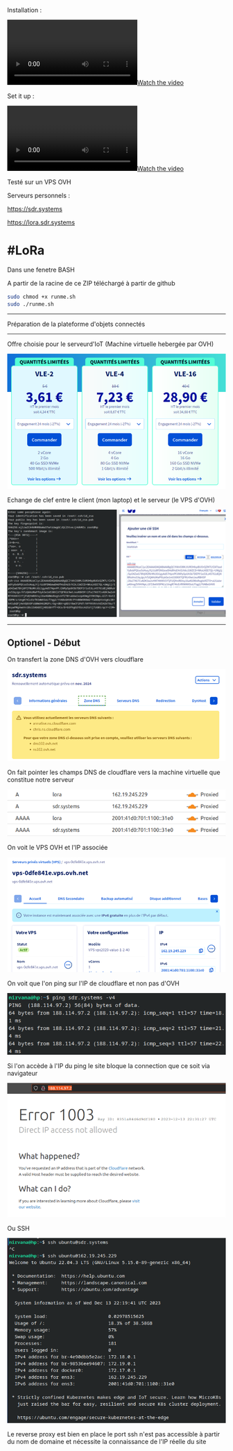 Installation :

[![Watch the video](https://raw.githubusercontent.com/bbaranoff/lora/main/my.mov)](https://www.youtube.com/watch?v=cwH5qIvN_4E)


Set it up :

[![Watch the video](https://raw.githubusercontent.com/bbaranoff/lora/main/my2.mov)](https://www.youtube.com/watch?v=2qsGmbTFw6k)



Testé sur un VPS OVH

Serveurs personnels :

https://sdr.systems  

https://lora.sdr.systems  

#LoRa
=====

Dans une fenetre BASH

A partir de la racine de ce ZIP téléchargé à partir de github

```bash
sudo chmod +x runme.sh
sudo ./runme.sh
```

-----------------------------------------------

Préparation de la plateforme d'objets connectés

-----------------------------------------------

Offre choisie pour le serveurd'IoT (Machine virtuelle hebergée par OVH)  

[![text](https://raw.githubusercontent.com/bbaranoff/lora/main/VPS_Offre_OVH.png)](https://www.ovhcloud.com/fr/vps/limited-edition/)  


Echange de clef entre le client (mon laptop) et le serveur (le VPS d'OVH)  

[![text](https://raw.githubusercontent.com/bbaranoff/lora/main/ssh_key.png)](https://www.ovh.com/manager/#/dedicated/billing/autorenew/ssh)  

--------------------------------------------------------------------------------------
Optionel - Début
--------------------------------------------------------------------------------------

On transfert la zone DNS d'OVH vers cloudflare  

[![text](https://raw.githubusercontent.com/bbaranoff/lora/main/ovh_to_cloudflare_dns.jpg)](https://www.ovh.com)  

On fait pointer les champs DNS de cloudflare vers la machine virtuelle que constitue notre serveur

[![text](https://raw.githubusercontent.com/bbaranoff/lora/main/dns_cloudflare.jpg)](https://www.cloudflare.com)  

On voit le VPS OVH et l'IP associée  

![text](https://raw.githubusercontent.com/bbaranoff/lora/main/vps_ovh.jpg)  

On voit que l'on ping sur l'IP de cloudflare et non pas d'OVH  

![text](https://raw.githubusercontent.com/bbaranoff/lora/main/ping_sdr_systems.jpg)  

Si l'on accède à l'IP du ping le site bloque la connection que ce soit via navigateur  

![text](https://raw.githubusercontent.com/bbaranoff/lora/main/direct_ip_ban.jpg)  

Ou SSH  

![text](https://raw.githubusercontent.com/bbaranoff/lora/main/ssh_proxied_direct.jpg)  

Le reverse proxy est bien en place le port ssh n'est pas accessible à partir du nom de domaine et nécessite la connaissance de l'IP réelle du site


